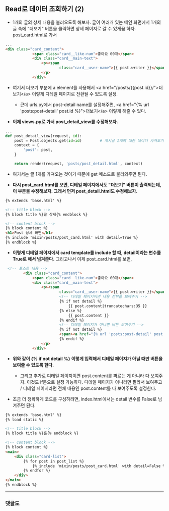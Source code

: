 ## Read로 데이터 조회하기 (2)
- 1개의 글의 상세 내용을 불러오도록 해보자. 글이 여러개 있는 메인 화면에서 1개의 글 속에 "더보기" 버튼을 클릭하면 상세 페이지로 갈 수 있게끔 하자. post_card.html로 가서

```html
...
<div class="card_content">
            <span class="card__like-num">좋아요 00개</span>
            <div class="card__main-text">
                <p><span
                        class="card__user-name">{{ post.writer }}</span>{{ post.content|truncatechars:35 }}<span><a href="{% url 'posts:post-detail' post.id %}">더보기</a></span>
                </p>
            </div>
```
  
- 여기서 더보기 부분에 a element를 사용해서 \<a href="/posts/{{post.id}}/">더보기\</a> 이렇게 디테일 페이지로 전환될 수 있도록 설정. 
  - 근데 urls.py에서 post-detail name를 설정해주면,  \<a href="{% url 'posts:post-detail' post.id %}">더보기\</a> 이렇게 해줄 수 있다. 


- **이제 views.py로 가서 post_detail_view를 수정해보자.**

```python
...
def post_detail_view(request, id):
    post = Post.objects.get(id=id)        # 게시글 1개에 대한 데이터 가져오기
    context = {
        'post': post,
    }

    return render(request, 'posts/post_detail.html', context)
```

- 여기서는 글 1개를 가져오는 것이기 때문에 get 메소드로 불러와주면 된다.


- **다시 post_card.html를 보면, 디테일 페이지에서도 "더보기" 버튼이 출력되는데, 이 부분을 수정해보자. 그래서 먼저 post_detail.html도 수정해보자.**

```html
{% extends 'base.html' %}

<!-- title block -->
{% block title %}글 상세{% endblock %}

<!-- content block -->
{% block content %}
<h1>Post 상세 화면</h1>
{% include 'mixin/posts/post_card.html' with detail=True %}
{% endblock %}
```

- **이렇게 디테일 페이지에서 card template를 include 할 때, detail이라는 변수를 True로 해서 넘겨준다.** 그리고나서 이제 post_card.html를 보면,

```html
 <!-- 포스트 내용 -->
        <div class="card_content">
            <span class="card__like-num">좋아요 00개</span>
            <div class="card__main-text">
                <p><span
                        class="card__user-name">{{ post.writer }}</span>
                        <!-- 디테일 페이지이면 내용 전부를 보여주기 -->
                        {% if not detail %}
                            {{ post.content|truncatechars:35 }}
                        {% else %}    
                            {{ post.content }}
                        {% endif %}
                        <!-- 디테일 페이지가 아니면 버튼 보여주기 -->
                        {% if not detail %}
                        <span><a href="{% url 'posts:post-detail' post.id %}">더보기</a></span>
                        {% endif %}
                </p>
            </div>
```

- **위와 같이 {% if not detail %} 이렇게 입력해서 디테일 페이지가 아닐 때만 버튼을 보여줄 수 있도록 한다.**
  - 그리고 추가로 디테일 페이지이면 post.content를 짜르는 게 아니라 다 보여주자. 이것도 if문으로 설정 가능하다. 디테일 페이지가 아니라면 짤라서 보여주고 / 디테일 페이지라면 전체 내용인 post.content를 다 보여주도록 설정한다.

- 조금 더 정확하게 코드를 구성하려면, index.html에서는 detail 변수를 False로 넘겨주면 된다.

```html
{% extends 'base.html' %}
{% load static %}

<!-- title block -->
{% block title %}홈{% endblock %}

<!-- content block -->
{% block content %}
<main>
    <div class="card-list">
        {% for post in post_list %}
            {% include 'mixin/posts/post_card.html' with detail=False %}
        {% endfor %}
    </div>
</main>
{% endblock %}
```


* * *

### 댓글도 
